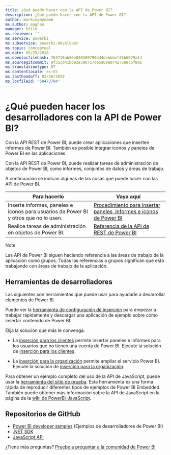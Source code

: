 ```yaml
---
title: ¿Qué puedo hacer con la API de Power BI?
description: ¿Qué puedo hacer con la API de Power BI?
author: markingmyname
ms.author: maghan
manager: kfile
ms.reviewer: ''
ms.service: powerbi
ms.subservice: powerbi-developer
ms.topic: conceptual
ms.date: 05/25/2018
ms.openlocfilehash: 764718ab86e040509790dd4debbbef25b6079a14
ms.sourcegitcommit: 9f31cd41bd92e398717da5a69a074273e8c6f8a6
ms.translationtype: HT
ms.contentlocale: es-ES
ms.lasthandoff: 03/26/2019
ms.locfileid: "58473784"
---
```

# <a name="what-can-developers-do-with-the-power-bi-api"></a>¿Qué pueden hacer los desarrolladores con la API de Power BI?

Con la API REST de Power BI, puede crear aplicaciones que inserten informes de Power BI. También es posible integrar iconos y paneles de Power BI en las aplicaciones.

Con la API REST de Power BI, puede realizar tareas de administración de objetos de Power BI, como informes, conjuntos de datos y áreas de trabajo.

A continuación se indican algunas de las cosas que puede hacer con las API de Power BI.

| **Para hacerlo** | **Vaya aquí** |
| --- | --- |
| Inserte informes, paneles e iconos para usuarios de Power BI y otros que no lo usen. |[Procedimiento para insertar paneles, informes e iconos de Power BI](embedding-content.md) |
| Realice tareas de administración en objetos de Power BI. |[Referencia de la API de REST de Power BI](https://docs.microsoft.com/rest/api/power-bi/) |

> [!NOTE]
> Las API de Power BI siguen haciendo referencia a las áreas de trabajo de la aplicación como grupos. Todas las referencias a grupos significan que está trabajando con áreas de trabajo de la aplicación.

## <a name="developer-tools"></a>Herramientas de desarrolladores

Las siguientes son herramientas que puede usar para ayudarle a desarrollar elementos de Power BI.

Puede ver la [herramienta de configuración de inserción](https://aka.ms/embedsetup) para empezar a trabajar rápidamente y descargar una aplicación de ejemplo sobre cómo insertar contenido de Power BI.

Elija la solución que más le convenga:

* La [inserción para los clientes](embedding.md#embedding-for-your-customers) permite insertar paneles e informes para los usuarios que no tienen una cuenta de Power BI. Ejecute la solución de [inserción para los clientes](https://aka.ms/embedsetup/AppOwnsData).

* La [inserción para la organización](embedding.md#embedding-for-your-organization) permite ampliar el servicio Power BI. Ejecute la solución de [inserción para la organización](https://aka.ms/embedsetup/UserOwnsData).

Para obtener un ejemplo completo del uso de la API de JavaScript, puede usar la [herramienta del sitio de prueba](https://microsoft.github.io/PowerBI-JavaScript/demo). Esta herramienta es una forma rápida de reproducir diferentes tipos de ejemplos de Power BI Embedded. También puede obtener más información sobre la API de JavaScript en la página de la [wiki de PowerBI-JavaScript](https://github.com/Microsoft/powerbi-javascript/wiki).

## <a name="github-repositories"></a>Repositorios de GitHub

* [Power BI developer samples](https://github.com/Microsoft/PowerBI-Developer-Samples) (Ejemplos de desarrolladores de Power BI)
* [.NET SDK](https://github.com/Microsoft/PowerBI-CSharp)
* [JavaScript API](https://github.com/Microsoft/PowerBI-JavaScript)

¿Tiene más preguntas? [Pruebe a preguntar a la comunidad de Power BI](http://community.powerbi.com/)
